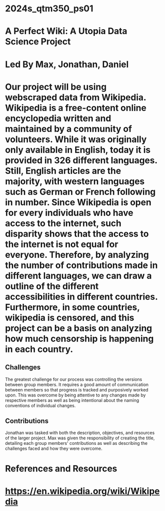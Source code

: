 # 2024s_qtm350_ps01
# A Perfect Wiki: A Utopia Data Science Project 
# Led By Max, Jonathan, Daniel

# Our project will be using webscraped data from Wikipedia. Wikipedia is a free-content online encyclopedia written and maintained by a community of volunteers. While it was originally only available in English, today it is provided in 326 different languages. Still, English articles are the majority, with western languages such as German or French following in number. Since Wikipedia is open for every individuals who have access to the internet, such disparity shows that the access to the internet is not equal for everyone. Therefore, by analyzing the number of contributions made in different languages, we can draw a outline of the different accessibilities in different countries. Furthermore, in some countries, wikipedia is censored, and this project can be a basis on analyzing how much censorship is happening in each country.
## Challenges
The greatest challenge for our process was controlling the versions between group members. It requires a good amount of communication between members so that progress is tracked and purposively worked upon. This was overcome by being attentive to any changes made by respective members as well as being intentional about the naming conventions of individual changes. 
## Contributions
Jonathan was tasked with both the description, objectives, and resources of the larger project. Max was given the responsibility of creating the title, detailing each group members' contributions as well as describing the challenges faced and how they were overcome.  

# References and Resources  
# https://en.wikipedia.org/wiki/Wikipedia